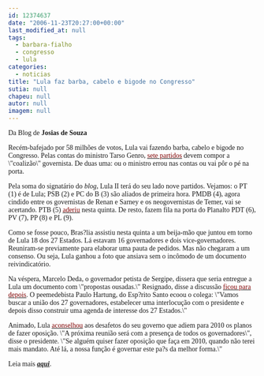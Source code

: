 ```yaml
---
id: 12374637
date: "2006-11-23T20:27:00+00:00"
last_modified_at: null
tags:
  - barbara-fialho
  - congresso
  - lula
categories:
  - noticias
title: "Lula faz barba, cabelo e bigode no Congresso"
sutia: null
chapeu: null
autor: null
imagem: null
---
```

<p><FONT face=Verdana></p>
<p><P>Da&nbsp;Blog de <STRONG>Josias de Souza</STRONG></P></FONT></p>
<p><P><FONT face=Verdana>Recém-bafejado por 58 milhões de votos, Lula vai fazendo barba, cabelo e bigode no Congresso. Pelas contas do ministro Tarso Genro, </FONT><A href=\"https://www.pt.org.br/site/noticias/noticias_int.asp?cod=46464\"><U><FONT color=#800000><FONT face=Verdana>sete partidos</FONT></U></FONT></A><FONT face=Verdana> devem compor a \"coalizão\" governista. De duas uma: ou o ministro errou nas contas ou vai pôr o pé na porta.</FONT></P></p>
<p><P><FONT face=Verdana>Pela soma do signatário do <I>blog</I>, Lula II terá do seu lado nove partidos. Vejamos: o PT (1) é de Lula; PSB (2) e PC do B (3) são aliados de primeira hora. PMDB (4), agora cindido entre os governistas de Renan e Sarney e os neogovernistas de Temer, vai se acertando. PTB (5) </FONT><A href=\"https://www1.folha.uol.com.br/folha/brasil/ult96u86993.shtml\"><U><FONT color=#800000><FONT face=Verdana>aderiu</FONT></U></FONT></A><FONT face=Verdana> nesta quinta. De resto, fazem fila na porta do Planalto PDT (6), PV (7), PP (8) e PL (9).</FONT></P></p>
<p><P><FONT face=Verdana>Como se fosse pouco, Bras?lia assistiu nesta quinta a um beija-mão que juntou em torno de Lula 18 dos 27 Estados. Lá estavam 16 governadores e dois vice-governadores. Reuniram-se previamente para elaborar uma pauta de pedidos. Mas não chegaram a um consenso. Ou seja, Lula ganhou a foto que ansiava sem o incômodo de um documento reivindicatório.</FONT></P></p>
<p><P><FONT face=Verdana>Na véspera, Marcelo Deda, o governador petista de Sergipe, dissera que seria entregue a Lula um documento com \"propostas ousadas.\" Resignado, disse a discussão </FONT><A href=\"https://www1.folha.uol.com.br/folha/brasil/ult96u87001.shtml\"><U><FONT color=#800000><FONT face=Verdana>ficou para depois</FONT></U></FONT></A><FONT face=Verdana>. O peemedebista Paulo Hartung, do Esp?rito Santo ecoou o colega: \"Vamos buscar a união dos 27 governadores, estabelecer uma interlocução com o presidente e depois disso construir uma agenda de interesse dos 27 Estados.\"</FONT></P></p>
<p><P><FONT face=Verdana>Animado, Lula </FONT><A href=\"https://www1.folha.uol.com.br/folha/brasil/ult96u87007.shtml\"><U><FONT color=#800000><FONT face=Verdana>aconselhou</FONT></U></FONT></A><FONT face=Verdana> aos desafetos do seu governo que adiem para 2010 os planos de fazer oposição. \"A próxima reunião será com a presença de todos os governadores\", disse o presidente. \"Se alguém quiser fazer oposição que faça em 2010, quando não terei mais mandato. Até lá, a nossa função é governar este pa?s da melhor forma.\" </FONT></P></p>
<p><P><FONT face=Verdana>Leia mais </FONT><A href=\"https://josiasdesouza.folha.blog.uol.com.br/\" target=_blank><STRONG><EM><FONT face=Verdana>aqui</FONT></EM></STRONG></A><FONT face=Verdana>.</FONT></P> </p>
